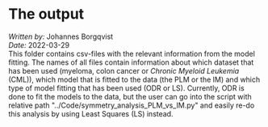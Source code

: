 # The output
*Written by:* Johannes Borgqvist<br>
*Date:* 2022-03-29<br>
This folder contains csv-files with the relevant information from the model fitting. The names of all files contain information about which dataset that has been used (myeloma, colon cancer or *Chronic Myeloid Leukemia* (CML)), which model that is fitted to the data (the PLM or the IM) and which type of model fitting that has been used (ODR or LS). Currently, ODR is done to fit the models to the data, but the user can go into the script with relative path "../Code/symmetry\_analysis\_PLM\_vs\_IM.py" and easily re-do this analysis by using Least Squares (LS) instead. 
